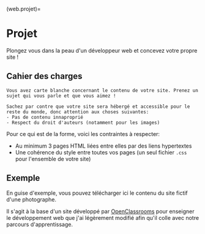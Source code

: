 (web.projet)=

# Projet

Plongez vous dans la peau d'un développeur web et concevez votre propre site !

## Cahier des charges

```{admonition} Liberté et créativité
Vous avez carte blanche concernant le contenu de votre site. Prenez un sujet qui vous parle et que vous aimez !

Sachez par contre que votre site sera hébergé et accessible pour le reste du monde, donc attention aux choses suivantes:
- Pas de contenu innaproprié
- Respect du droit d'auteurs (notamment pour les images)
```

Pour ce qui est de la forme, voici les contraintes à respecter:

- Au minimum 3 pages HTML liées entre elles par des liens hypertextes
- Une cohérence du style entre toutes vos pages (un seul fichier `.css` pour l'ensemble de votre site)

## Exemple

En guise d'exemple, vous pouvez télécharger ici le contenu du site fictif d'une photographe.

Il s'agit à la base d'un site développé par <a href="https://openclassrooms.com/fr/" target="_blank">OpenClassrooms</a> pour enseigner le développement web que j'ai légèrement modifié afin qu'il colle avec notre parcours d'apprentissage.

```{image} ../media/robbie_lens.png
```
